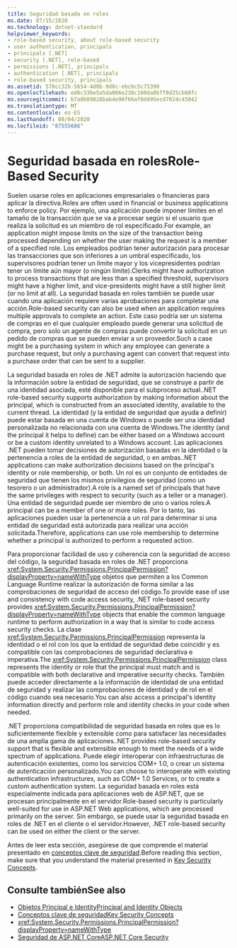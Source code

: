 ```yaml
---
title: Seguridad basada en roles
ms.date: 07/15/2020
ms.technology: dotnet-standard
helpviewer_keywords:
- role-based security, about role-based security
- user authentication, principals
- principals [.NET]
- security [.NET], role-based
- permissions [.NET], principals
- authentication [.NET], principals
- role-based security, principals
ms.assetid: 578cc32b-5654-4d8b-9d8c-ebcbc5c75390
ms.openlocfilehash: ed6c33be5a5da066e238c160da8bff8d25cb68fc
ms.sourcegitcommit: b7a8b09828bab4e90f66af8d495ecd7024c45042
ms.translationtype: MT
ms.contentlocale: es-ES
ms.lasthandoff: 08/04/2020
ms.locfileid: "87555686"
---
```

# <a name="role-based-security"></a><span data-ttu-id="0fc29-102">Seguridad basada en roles</span><span class="sxs-lookup"><span data-stu-id="0fc29-102">Role-Based Security</span></span>

<span data-ttu-id="0fc29-103">Suelen usarse roles en aplicaciones empresariales o financieras para aplicar la directiva.</span><span class="sxs-lookup"><span data-stu-id="0fc29-103">Roles are often used in financial or business applications to enforce policy.</span></span> <span data-ttu-id="0fc29-104">Por ejemplo, una aplicación puede imponer límites en el tamaño de la transacción que se va a procesar según si el usuario que realiza la solicitud es un miembro de rol especificado.</span><span class="sxs-lookup"><span data-stu-id="0fc29-104">For example, an application might impose limits on the size of the transaction being processed depending on whether the user making the request is a member of a specified role.</span></span> <span data-ttu-id="0fc29-105">Los empleados podrían tener autorización para procesar las transacciones que son inferiores a un umbral especificado, los supervisores podrían tener un límite mayor y los vicepresidentes podrían tener un límite aún mayor (o ningún límite).</span><span class="sxs-lookup"><span data-stu-id="0fc29-105">Clerks might have authorization to process transactions that are less than a specified threshold, supervisors might have a higher limit, and vice-presidents might have a still higher limit (or no limit at all).</span></span> <span data-ttu-id="0fc29-106">La seguridad basada en roles también se puede usar cuando una aplicación requiere varias aprobaciones para completar una acción.</span><span class="sxs-lookup"><span data-stu-id="0fc29-106">Role-based security can also be used when an application requires multiple approvals to complete an action.</span></span> <span data-ttu-id="0fc29-107">Este caso podría ser un sistema de compras en el que cualquier empleado puede generar una solicitud de compra, pero solo un agente de compras puede convertir la solicitud en un pedido de compras que se pueden enviar a un proveedor.</span><span class="sxs-lookup"><span data-stu-id="0fc29-107">Such a case might be a purchasing system in which any employee can generate a purchase request, but only a purchasing agent can convert that request into a purchase order that can be sent to a supplier.</span></span>  
  
 <span data-ttu-id="0fc29-108">La seguridad basada en roles de .NET admite la autorización haciendo que la información sobre la entidad de seguridad, que se construye a partir de una identidad asociada, esté disponible para el subproceso actual.</span><span class="sxs-lookup"><span data-stu-id="0fc29-108">.NET role-based security supports authorization by making information about the principal, which is constructed from an associated identity, available to the current thread.</span></span> <span data-ttu-id="0fc29-109">La identidad (y la entidad de seguridad que ayuda a definir) puede estar basada en una cuenta de Windows o puede ser una identidad personalizada no relacionada con una cuenta de Windows.</span><span class="sxs-lookup"><span data-stu-id="0fc29-109">The identity (and the principal it helps to define) can be either based on a Windows account or be a custom identity unrelated to a Windows account.</span></span> <span data-ttu-id="0fc29-110">Las aplicaciones .NET pueden tomar decisiones de autorización basadas en la identidad o la pertenencia a roles de la entidad de seguridad, o en ambas.</span><span class="sxs-lookup"><span data-stu-id="0fc29-110">.NET applications can make authorization decisions based on the principal's identity or role membership, or both.</span></span> <span data-ttu-id="0fc29-111">Un rol es un conjunto de entidades de seguridad que tienen los mismos privilegios de seguridad (como un tesorero o un administrador).</span><span class="sxs-lookup"><span data-stu-id="0fc29-111">A role is a named set of principals that have the same privileges with respect to security (such as a teller or a manager).</span></span> <span data-ttu-id="0fc29-112">Una entidad de seguridad puede ser miembro de uno o varios roles.</span><span class="sxs-lookup"><span data-stu-id="0fc29-112">A principal can be a member of one or more roles.</span></span> <span data-ttu-id="0fc29-113">Por lo tanto, las aplicaciones pueden usar la pertenencia a un rol para determinar si una entidad de seguridad está autorizada para realizar una acción solicitada.</span><span class="sxs-lookup"><span data-stu-id="0fc29-113">Therefore, applications can use role membership to determine whether a principal is authorized to perform a requested action.</span></span>  
  
 <span data-ttu-id="0fc29-114">Para proporcionar facilidad de uso y coherencia con la seguridad de acceso del código, la seguridad basada en roles de .NET proporciona <xref:System.Security.Permissions.PrincipalPermission?displayProperty=nameWithType> objetos que permiten a los Common Language Runtime realizar la autorización de forma similar a las comprobaciones de seguridad de acceso del código.</span><span class="sxs-lookup"><span data-stu-id="0fc29-114">To provide ease of use and consistency with code access security, .NET role-based security provides <xref:System.Security.Permissions.PrincipalPermission?displayProperty=nameWithType> objects that enable the common language runtime to perform authorization in a way that is similar to code access security checks.</span></span> <span data-ttu-id="0fc29-115">La clase <xref:System.Security.Permissions.PrincipalPermission> representa la identidad o el rol con los que la entidad de seguridad debe coincidir y es compatible con las comprobaciones de seguridad declarativa e imperativa.</span><span class="sxs-lookup"><span data-stu-id="0fc29-115">The <xref:System.Security.Permissions.PrincipalPermission> class represents the identity or role that the principal must match and is compatible with both declarative and imperative security checks.</span></span> <span data-ttu-id="0fc29-116">También puede acceder directamente a la información de identidad de una entidad de seguridad y realizar las comprobaciones de identidad y de rol en el código cuando sea necesario.</span><span class="sxs-lookup"><span data-stu-id="0fc29-116">You can also access a principal's identity information directly and perform role and identity checks in your code when needed.</span></span>  
  
 <span data-ttu-id="0fc29-117">.NET proporciona compatibilidad de seguridad basada en roles que es lo suficientemente flexible y extensible como para satisfacer las necesidades de una amplia gama de aplicaciones.</span><span class="sxs-lookup"><span data-stu-id="0fc29-117">.NET provides role-based security support that is flexible and extensible enough to meet the needs of a wide spectrum of applications.</span></span> <span data-ttu-id="0fc29-118">Puede elegir interoperar con infraestructuras de autenticación existentes, como los servicios COM+ 1.0, o crear un sistema de autenticación personalizado.</span><span class="sxs-lookup"><span data-stu-id="0fc29-118">You can choose to interoperate with existing authentication infrastructures, such as COM+ 1.0 Services, or to create a custom authentication system.</span></span> <span data-ttu-id="0fc29-119">La seguridad basada en roles está especialmente indicada para aplicaciones web de ASP.NET, que se procesan principalmente en el servidor.</span><span class="sxs-lookup"><span data-stu-id="0fc29-119">Role-based security is particularly well-suited for use in ASP.NET Web applications, which are processed primarily on the server.</span></span> <span data-ttu-id="0fc29-120">Sin embargo, se puede usar la seguridad basada en roles de .NET en el cliente o el servidor.</span><span class="sxs-lookup"><span data-stu-id="0fc29-120">However, .NET role-based security can be used on either the client or the server.</span></span>  
  
 <span data-ttu-id="0fc29-121">Antes de leer esta sección, asegúrese de que comprende el material presentado en [conceptos clave de seguridad](key-security-concepts.md).</span><span class="sxs-lookup"><span data-stu-id="0fc29-121">Before reading this section, make sure that you understand the material presented in [Key Security Concepts](key-security-concepts.md).</span></span>  
  
## <a name="see-also"></a><span data-ttu-id="0fc29-122">Consulte también</span><span class="sxs-lookup"><span data-stu-id="0fc29-122">See also</span></span>
  
- [<span data-ttu-id="0fc29-123">Objetos Principal e Identity</span><span class="sxs-lookup"><span data-stu-id="0fc29-123">Principal and Identity Objects</span></span>](principal-and-identity-objects.md)
- [<span data-ttu-id="0fc29-124">Conceptos clave de seguridad</span><span class="sxs-lookup"><span data-stu-id="0fc29-124">Key Security Concepts</span></span>](key-security-concepts.md)
- <xref:System.Security.Permissions.PrincipalPermission?displayProperty=nameWithType>
- [<span data-ttu-id="0fc29-125">Seguridad de ASP.NET Core</span><span class="sxs-lookup"><span data-stu-id="0fc29-125">ASP.NET Core Security</span></span>](/aspnet/core/security/)
